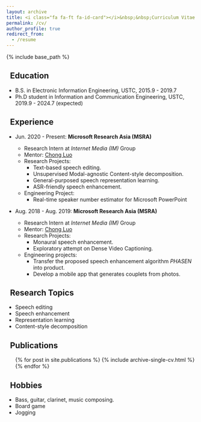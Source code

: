 ```yaml
---
layout: archive
title: <i class="fa fa-ft fa-id-card"></i>&nbsp;&nbsp;Curriculum Vitae
permalink: /cv/
author_profile: true
redirect_from:
  - /resume
---
```


{% include base_path %}

## <i class="fa fa-ft fa-university"></i>&nbsp;&nbsp;Education

* B.S. in Electronic Information Engineering, USTC, 2015.9 - 2019.7
* Ph.D student in Information and Communication Engineering, USTC, 2019.9 - 2024.7 (expected) 

## <i class="fa fa-ft fa-users"></i>&nbsp;&nbsp;Experience
* Jun. 2020 - Present: **Microsoft Research Asia (MSRA)**
  * Research Intern at *Internet Media (IM)* Group
  * Mentor: [Chong Luo](https://www.microsoft.com/en-us/research/people/cluo/)
  * Research Projects:
    * Text-based speech editing.
    * Unsupervised Modal-agnostic Content-style decomposition.
    * General-purposed speech representation learning.
    * ASR-friendly speech enhancement.
  * Engineering Project:
    * Real-time speaker number estimator for Microsoft PowerPoint

* Aug. 2018 - Aug. 2019: **Microsoft Research Asia (MSRA)**
  * Research Intern at *Internet Media (IM)* Group
  * Mentor: [Chong Luo](https://www.microsoft.com/en-us/research/people/cluo/)
  * Research Projects:
    * Monaural speech enhancement.
    * Exploratory attempt on Dense Video Captioning.
  * Engineering projects:
    * Transfer the proposed speech enhancement algorithm *PHASEN* into product.
    * Develop a mobile app that generates couplets from photos.
  
## <i class="fa fa-ft fa-pencilsquareo"></i>&nbsp;&nbsp;Research Topics
* Speech editing
* Speech enhancement
* Representation learning
* Content-style decomposition

## <i class="fa fa-ft fa-book"></i>&nbsp;&nbsp;Publications
  <ul>{% for post in site.publications %}
    {% include archive-single-cv.html %}
  {% endfor %}</ul>
  
## <i class="fa fa-ft fa-hearto"></i>&nbsp;&nbsp;Hobbies
* Bass, guitar, clarinet, music composing.
* Board game
* Jogging
